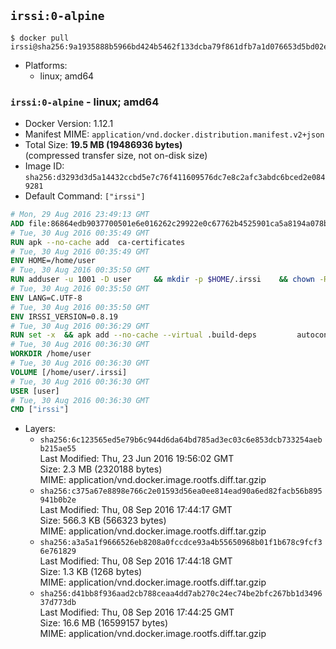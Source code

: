 ## `irssi:0-alpine`

```console
$ docker pull irssi@sha256:9a1935888b5966bd424b5462f133dcba79f861dfb7a1d076653d5bd02e1796dc
```

-	Platforms:
	-	linux; amd64

### `irssi:0-alpine` - linux; amd64

-	Docker Version: 1.12.1
-	Manifest MIME: `application/vnd.docker.distribution.manifest.v2+json`
-	Total Size: **19.5 MB (19486936 bytes)**  
	(compressed transfer size, not on-disk size)
-	Image ID: `sha256:d3293d3d5a14432ccbd5e7c76f411609576dc7e8c2afc3abdc6bced2e0849281`
-	Default Command: `["irssi"]`

```dockerfile
# Mon, 29 Aug 2016 23:49:13 GMT
ADD file:86864edb9037700501e6e016262c29922e0c67762b4525901ca5a8194a078bfb in / 
# Tue, 30 Aug 2016 00:35:49 GMT
RUN apk --no-cache add 	ca-certificates
# Tue, 30 Aug 2016 00:35:49 GMT
ENV HOME=/home/user
# Tue, 30 Aug 2016 00:35:50 GMT
RUN adduser -u 1001 -D user 	&& mkdir -p $HOME/.irssi 	&& chown -R user:user $HOME
# Tue, 30 Aug 2016 00:35:50 GMT
ENV LANG=C.UTF-8
# Tue, 30 Aug 2016 00:35:50 GMT
ENV IRSSI_VERSION=0.8.19
# Tue, 30 Aug 2016 00:36:29 GMT
RUN set -x 	&& apk add --no-cache --virtual .build-deps 		autoconf 		automake 		gcc 		glib-dev 		gnupg 		libc-dev 		libtool 		lynx 		make 		ncurses-dev 		openssl-dev 		perl-dev 		pkgconf 	&& wget "https://github.com/irssi/irssi/releases/download/${IRSSI_VERSION}/irssi-${IRSSI_VERSION}.tar.xz" -O /tmp/irssi.tar.xz 	&& wget "https://github.com/irssi/irssi/releases/download/${IRSSI_VERSION}/irssi-${IRSSI_VERSION}.tar.xz.asc" -O /tmp/irssi.tar.xz.asc 	&& export GNUPGHOME="$(mktemp -d)" 	&& gpg --keyserver ha.pool.sks-keyservers.net --recv-keys 7EE65E3082A5FB06AC7C368D00CCB587DDBEF0E1 	&& gpg --batch --verify /tmp/irssi.tar.xz.asc /tmp/irssi.tar.xz 	&& rm -r "$GNUPGHOME" /tmp/irssi.tar.xz.asc 	&& mkdir -p /usr/src 	&& tar -xJf /tmp/irssi.tar.xz -C /usr/src 	&& rm /tmp/irssi.tar.xz 	&& cd /usr/src/irssi-$IRSSI_VERSION 	&& ./configure 		--enable-true-color 		--with-bot 		--with-proxy 		--with-socks 	&& make -j$(getconf _NPROCESSORS_ONLN) 	&& make install 	&& rm -rf /usr/src/irssi-$IRSSI_VERSION 	&& runDeps="$( 		scanelf --needed --nobanner --recursive /usr/local 			| awk '{ gsub(/,/, "\nso:", $2); print "so:" $2 }' 			| sort -u 			| xargs -r apk info --installed 			| sort -u 	)" 	&& apk add --no-cache --virtual .irssi-rundeps $runDeps perl-libwww 	&& apk del .build-deps
# Tue, 30 Aug 2016 00:36:30 GMT
WORKDIR /home/user
# Tue, 30 Aug 2016 00:36:30 GMT
VOLUME [/home/user/.irssi]
# Tue, 30 Aug 2016 00:36:30 GMT
USER [user]
# Tue, 30 Aug 2016 00:36:30 GMT
CMD ["irssi"]
```

-	Layers:
	-	`sha256:6c123565ed5e79b6c944d6da64bd785ad3ec03c6e853dcb733254aebb215ae55`  
		Last Modified: Thu, 23 Jun 2016 19:56:02 GMT  
		Size: 2.3 MB (2320188 bytes)  
		MIME: application/vnd.docker.image.rootfs.diff.tar.gzip
	-	`sha256:c375a67e8898e766c2e01593d56ea0ee814ead90a6ed82facb56b895941b0b2e`  
		Last Modified: Thu, 08 Sep 2016 17:44:17 GMT  
		Size: 566.3 KB (566323 bytes)  
		MIME: application/vnd.docker.image.rootfs.diff.tar.gzip
	-	`sha256:a3a5a1f9666526eb8208a0fccdce93a4b55650968b01f1b678c9fcf36e761829`  
		Last Modified: Thu, 08 Sep 2016 17:44:18 GMT  
		Size: 1.3 KB (1268 bytes)  
		MIME: application/vnd.docker.image.rootfs.diff.tar.gzip
	-	`sha256:d41bb8f936aad2cb788ceaa4dd7ab270c24ec74be2bfc267bb1d349637d773db`  
		Last Modified: Thu, 08 Sep 2016 17:44:25 GMT  
		Size: 16.6 MB (16599157 bytes)  
		MIME: application/vnd.docker.image.rootfs.diff.tar.gzip
